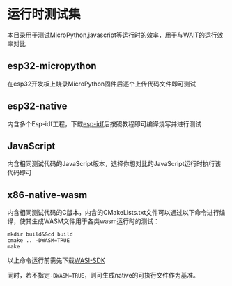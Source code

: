 # 运行时测试集
本目录用于测试MicroPython,javascript等运行时的效率，用于与WAIT的运行效率对比
## esp32-micropython
在esp32开发板上烧录MicroPython固件后逐个上传代码文件即可测试

## esp32-native
内含多个Esp-idf工程，下载[esp-idf](https://github.com/espressif/esp-idf)后按照教程即可编译烧写并进行测试

## JavaScript
内含相同测试代码的JavaScript版本，选择你想对比的JavaScript运行时执行该代码即可

## x86-native-wasm
内含相同测试代码的C版本，内含的CMakeLists.txt文件可以通过以下命令进行编译，使其生成WASM文件用于各类wasm运行时的测试：
```
mkdir build&&cd build
cmake .. -DWASM=TRUE
make
```
以上命令运行前需先下载[WASI-SDK](https://github.com/WebAssembly/wasi-sdk)

同时，若不指定`-DWASM=TRUE`，则可生成native的可执行文件作为基准。